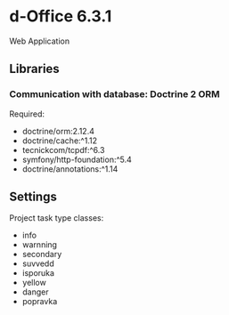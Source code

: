 # d-Office 6.3.1

Web Application

## Libraries

### Communication with database: Doctrine 2 ORM

Required:
* doctrine/orm:2.12.4
* doctrine/cache:^1.12
* tecnickcom/tcpdf:^6.3
* symfony/http-foundation:^5.4
* doctrine/annotations:^1.14

## Settings

Project task type classes:
* info
* warnning
* secondary
* suvvedd
* isporuka
* yellow
* danger
* popravka
